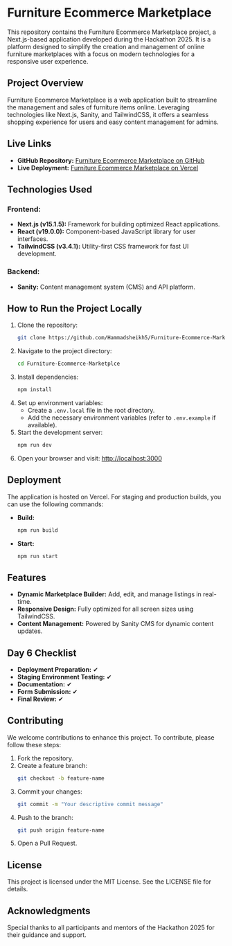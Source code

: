 
# Furniture Ecommerce Marketplace

This repository contains the Furniture Ecommerce Marketplace project, a Next.js-based application developed during the Hackathon 2025. It is a platform designed to simplify the creation and management of online furniture marketplaces with a focus on modern technologies for a responsive user experience.

## Project Overview
Furniture Ecommerce Marketplace is a web application built to streamline the management and sales of furniture items online. Leveraging technologies like Next.js, Sanity, and TailwindCSS, it offers a seamless shopping experience for users and easy content management for admins.

## Live Links
- **GitHub Repository:** [Furniture Ecommerce Marketplace on GitHub](https://github.com/Hammadsheikh5/Furniture-Ecommerce-Marketplce.git)
- **Live Deployment:** [Furniture Ecommerce Marketplace on Vercel](https://furniture-ecommerce-marketplce.vercel.app/)

## Technologies Used
### Frontend:
- **Next.js (v15.1.5):** Framework for building optimized React applications.
- **React (v19.0.0):** Component-based JavaScript library for user interfaces.
- **TailwindCSS (v3.4.1):** Utility-first CSS framework for fast UI development.

### Backend:
- **Sanity:** Content management system (CMS) and API platform.

## How to Run the Project Locally
1. Clone the repository:
   ```bash
   git clone https://github.com/Hammadsheikh5/Furniture-Ecommerce-Marketplce.git
   ```
2. Navigate to the project directory:
   ```bash
   cd Furniture-Ecommerce-Marketplce
   ```
3. Install dependencies:
   ```bash
   npm install
   ```
4. Set up environment variables:
   - Create a `.env.local` file in the root directory.
   - Add the necessary environment variables (refer to `.env.example` if available).
5. Start the development server:
   ```bash
   npm run dev
   ```
6. Open your browser and visit:
   [http://localhost:3000](http://localhost:3000)

## Deployment
The application is hosted on Vercel. For staging and production builds, you can use the following commands:

- **Build:**
   ```bash
   npm run build
   ```
- **Start:**
   ```bash
   npm run start
   ```

## Features
- **Dynamic Marketplace Builder:** Add, edit, and manage listings in real-time.
- **Responsive Design:** Fully optimized for all screen sizes using TailwindCSS.
- **Content Management:** Powered by Sanity CMS for dynamic content updates.

## Day 6 Checklist
- **Deployment Preparation:** ✔
- **Staging Environment Testing:** ✔
- **Documentation:** ✔
- **Form Submission:** ✔
- **Final Review:** ✔

## Contributing
We welcome contributions to enhance this project. To contribute, please follow these steps:

1. Fork the repository.
2. Create a feature branch:
   ```bash
   git checkout -b feature-name
   ```
3. Commit your changes:
   ```bash
   git commit -m "Your descriptive commit message"
   ```
4. Push to the branch:
   ```bash
   git push origin feature-name
   ```
5. Open a Pull Request.

## License
This project is licensed under the MIT License. See the LICENSE file for details.

## Acknowledgments
Special thanks to all participants and mentors of the Hackathon 2025 for their guidance and support.
```

